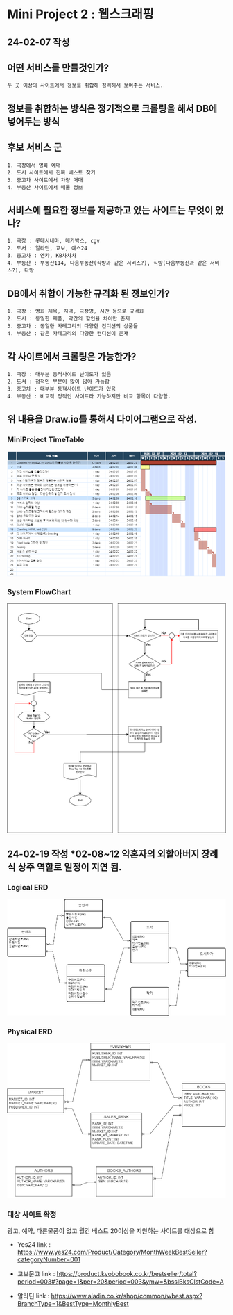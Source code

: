# Mini Project 2 : 웹스크래핑

## 24-02-07 작성

## 어떤 서비스를 만들것인가?
    두 곳 이상의 사이트에서 정보를 취합해 정리해서 보여주는 서비스.
## 정보를 취합하는 방식은 정기적으로 크롤링을 해서 DB에 넣어두는 방식

## 후보 서비스 군
    1. 극장에서 영화 예매
    2. 도서 사이트에서 진짜 베스트 찾기
    3. 중고차 사이트에서 차량 매매
    4. 부동산 사이트에서 매물 정보
## 서비스에 필요한 정보를 제공하고 있는 사이트는 무엇이 있나?
    1. 극장 : 롯데시네마, 메가박스, cgv
    2. 도서 : 알라딘, 교보, 예스24
    3. 중고차 : 엔카, KB차차차
    4. 부동산 : 부동산114, 다음부동산(직방과 같은 서비스?), 직방(다음부동산과 같은 서비스?), 다방
## DB에서 취합이 가능한 규격화 된 정보인가?
    1. 극장 : 영화 제목, 지역, 극장명, 시간 등으로 규격화
    2. 도서 : 동일한 제품, 약간의 할인율 차이만 존재
    3. 중고차 : 동일한 카테고리의 다양한 컨디션의 상품들
    4. 부동산 : 같은 카테고리의 다양한 컨디션이 존재
## 각 사이트에서 크롤링은 가능한가?
    1. 극장 : 대부분 동적사이트 난이도가 있음
    2. 도서 : 정적인 부분이 많이 않아 가능함
    3. 중고차 : 대부분 동적사이트 난이도가 있음
    4. 부동산 : 비교적 정적인 사이트라 가능하지만 비교 항목이 다양함.
## 위 내용을 Draw.io를 통해서 다이어그램으로 작성.

### MiniProject TimeTable
![](./Mini_Project_2/source/MiniProject2_Crawling.drawio.png)

### System FlowChart
![](./Mini_Project_2/source/MiniProject2_System_Flow.drawio.png)

## 24-02-19 작성 *02-08~12 약혼자의 외할아버지 장례식 상주 역할로 일정이 지연 됨.

### Logical ERD
![](./Mini_Project_2/source/prepare_to_Crawling/ERD_Logic.drawio.png)

### Physical ERD
![](./Mini_Project_2/source/prepare_to_Crawling/ERD_PHYSICAL.drawio.png)

### 대상 사이트 확정
광고, 예약, 다른물품이 없고 월간 베스트 20이상을 지원하는 사이트를 대상으로 함  
- Yes24
link : https://www.yes24.com/Product/Category/MonthWeekBestSeller?categoryNumber=001

- 교보문고
link : https://product.kyobobook.co.kr/bestseller/total?period=003#?page=1&per=20&period=003&ymw=&bsslBksClstCode=A

- 알라딘
link : https://www.aladin.co.kr/shop/common/wbest.aspx?BranchType=1&BestType=MonthlyBest

